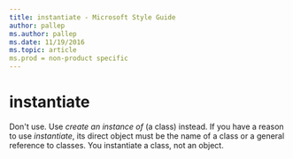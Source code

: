 ```yaml
---
title: instantiate - Microsoft Style Guide
author: pallep
ms.author: pallep
ms.date: 11/19/2016
ms.topic: article
ms.prod = non-product specific
---
```


# instantiate

Don't use. Use *create an instance of* (a class) instead. If you have a reason to use *instantiate*, its direct object must be the name of a class or a general reference to classes. You instantiate a class, not an object.
